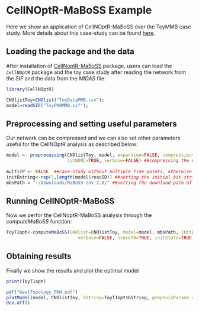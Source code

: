 # CellNOptR-MaBoSS Example
Here we show an application of CellNOptR-MaBoSS over the ToyMMB case study. More details about this case-study can be found [here](https://saezlab.github.io/CellNOptR/5_Models%20and%20Documentation/).

## Loading the package and the data

After installation of [CellNoptR-MaBoSS](https://github.com/saezlab/CellNOptR-MaBoSS/blob/package_development/Readme.md) package, users can load the `CellNOptR` package and the toy case study after reading the network from the *SIF* and the data from the *MIDAS* file:

```R
library(CellNOptR)

CNOlistToy=CNOlist("ToyDataMMB.csv");
model=readSIF("ToyPKNMMB.sif");
```

## Preprocessing and setting useful parameters

Our network can be compressed and we can also set other parameters useful for the CellNOptR analysis as described below:

```R
model <- preprocessing(CNOlistToy, model, expansion=FALSE, compression=TRUE, 
                       cutNONC=TRUE, verbose=FALSE) ##compressing the network
                       
multiTP <- FALSE  ##case-study without multiple time-points, otherwise it should be set multiTP <- TRUE
initBstring<-rep(1,length(model$reacID)) ##setting the initial bit-string to evaluate
mbsPath = "~/Downloads/MaBoSS-env-2.0/" ##setting the download path of MaBoSS
```

## Running CellNOptR-MaBoSS

Now we perfor the CellNoptR-MaBoSS analysis through the *computeMaBoSS* function:

```R
ToyT1opt<-computeMaBoSS(CNOlist=CNOlistToy, model=model, mbsPath, initBstring=initBstring, popSize=10, maxGens=10,elitism=5,
                           verbose=FALSE, scoreT0=TRUE, initState=TRUE, multiTP=multiTP, ttime=startRun)
```

## Obtaining results

Finally we show the results and plot the optimal model

```R
print(ToyT1opt)

pdf("bestTopology_PKN.pdf")
plotModel(model, CNOlistToy, bString=ToyT1opt$bString, graphvizParams = list(fontsize=46, nodeWidth=3))
dev.off()
```
